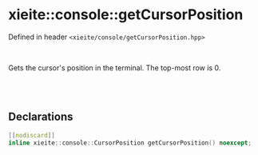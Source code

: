 # xieite::console::getCursorPosition
Defined in header `<xieite/console/getCursorPosition.hpp>`

<br/>

Gets the cursor's position in the terminal. The top-most row is 0.

<br/><br/>

## Declarations
```cpp
[[nodiscard]]
inline xieite::console::CursorPosition getCursorPosition() noexcept;
```
